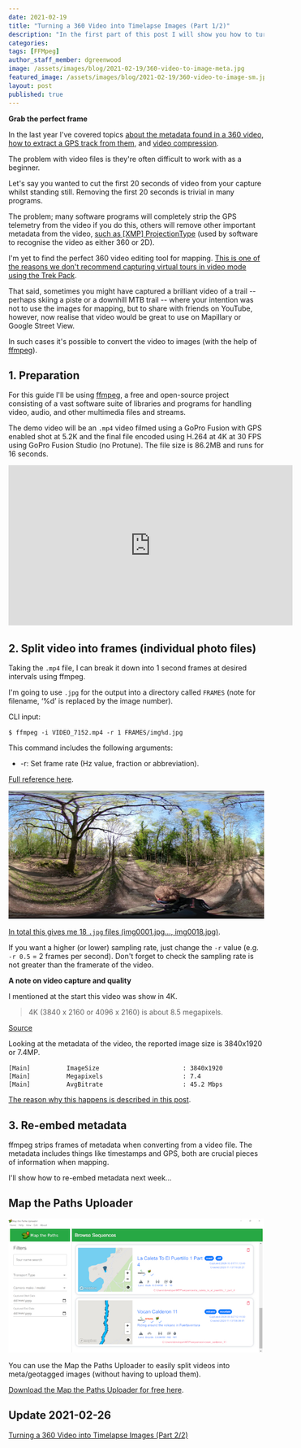 ```yaml
---
date: 2021-02-19
title: "Turning a 360 Video into Timelapse Images (Part 1/2)"
description: "In the first part of this post I will show you how to turn a video into a series of images for more flexible editing options."
categories: 
tags: [FFMpeg]
author_staff_member: dgreenwood
image: /assets/images/blog/2021-02-19/360-video-to-image-meta.jpg
featured_image: /assets/images/blog/2021-02-19/360-video-to-image-sm.jpg
layout: post
published: true
---
```


**Grab the perfect frame**

In the last year I've covered topics [about the metadata found in a 360 video](/blog/2020/metadata-exif-xmp-360-video-files), [how to extract a GPS track from them](/blog/2020/extracting-gps-track-from-360-timelapse-video), and [video compression](/blog/2020/fps-bitrate-compression-360-virtual-tours).

The problem with video files is they're often difficult to work with as a beginner.

Let's say you wanted to cut the first 20 seconds of video from your capture whilst standing still. Removing the first 20 seconds is trivial in many programs.

The problem; many software programs will completely strip the GPS telemetry from the video if you do this, others will remove other important metadata from the video, [such as [XMP] ProjectionType](/blog/2020/metadata-exif-xmp-360-video-files) (used by software to recognise the video as either 360 or 2D).

I'm yet to find the perfect 360 video editing tool for mapping. [This is one of the reasons we don't recommend capturing virtual tours in video mode using the Trek Pack](https://guides.trekview.org/mtp-web/user-guide/sequences/capture#camera-capture-mode-settings).

That said, sometimes you might have captured a brilliant video of a trail -- perhaps skiing a piste or a downhill MTB trail -- where your intention was not to use the images for mapping, but to share with friends on YouTube, however, now realise that video would be great to use on Mapillary or Google Street View.

In such cases it's possible to convert the video to images (with the help of [ffmpeg](https://ffmpeg.org/)).

## 1. Preparation

For this guide I'll be using [ffmpeg](https://ffmpeg.org/), a free and open-source project consisting of a vast software suite of libraries and programs for handling video, audio, and other multimedia files and streams.

The demo video will be an `.mp4` video filmed using a GoPro Fusion with GPS enabled shot at 5.2K and the final file encoded using H.264 at 4K at 30 FPS using GoPro Fusion Studio (no Protune). The file size is 86.2MB and runs for 16 seconds.

<iframe width="560" height="315" src="https://www.youtube.com/embed/iyIkDRERzz8" frameborder="0" allow="accelerometer; autoplay; encrypted-media; gyroscope; picture-in-picture" allowfullscreen></iframe>

## 2. Split video into frames (individual photo files)

Taking the `.mp4` file, I can break it down into 1 second frames at desired intervals using ffmpeg.

I'm going to use `.jpg` for the output into a directory called `FRAMES` (note for filename, ‘%d’ is replaced by the image number).

CLI input:

```
$ ffmpeg -i VIDEO_7152.mp4 -r 1 FRAMES/img%d.jpg
```

This command includes the following arguments:

* -r: Set frame rate (Hz value, fraction or abbreviation).

[Full reference here](https://www.ffmpeg.org/ffmpeg.html).

<img class="img-fluid" src="/assets/images/blog/2021-02-19/img0001-sm.jpg" alt="ffmpeg extracted frame example" title="ffmpeg extracted frame exampler" />

[In total this gives me 18 `.jpg` files (img0001.jpg..., img0018.jpg)](https://drive.google.com/drive/u/1/folders/1hPCYAluasG58moLQsFPo-On5IA6guRS9).

If you want a higher (or lower) sampling rate, just change the `-r` value (e.g. `-r 0.5` = 2 frames per second). Don't forget to check the sampling rate is not greater than the framerate of the video.

**A note on video capture and quality**

I mentioned at the start this video was show in 4K.

> 4K (3840 x 2160 or 4096 x 2160) is about 8.5 megapixels.

[Source](https://www.lifewire.com/4k-resolution-overview-and-perspective-1846842)

Looking at the metadata of the video, the reported image size is 3840x1920 or 7.4MP.

```
[Main]          ImageSize                       : 3840x1920
[Main]          Megapixels                      : 7.4
[Main]          AvgBitrate                      : 45.2 Mbps
```

[The reason why this happens is described in this post](/blog/2020/fps-bitrate-compression-360-virtual-tours).

## 3. Re-embed metadata

ffmpeg strips frames of metadata when converting from a video file. The metadata includes things like timestamps and GPS, both are crucial pieces of information when mapping.

I'll show how to re-embed metadata next week...

## Map the Paths Uploader

<img class="img-fluid" src="/assets/images/blog/2021-02-19/mtpu-screenshot.jpg" alt="Map the Paths Uploader" title="Map the Paths Uploader" />

You can use the Map the Paths Uploader to easily split videos into meta/geotagged images (without having to upload them).

[Download the Map the Paths Uploader for free here](https://www.mapthepaths.com/uploader).

## Update 2021-02-26

[Turning a 360 Video into Timelapse Images (Part 2/2)](/blog/2021/turn-360-video-into-timelapse-images-part-2)